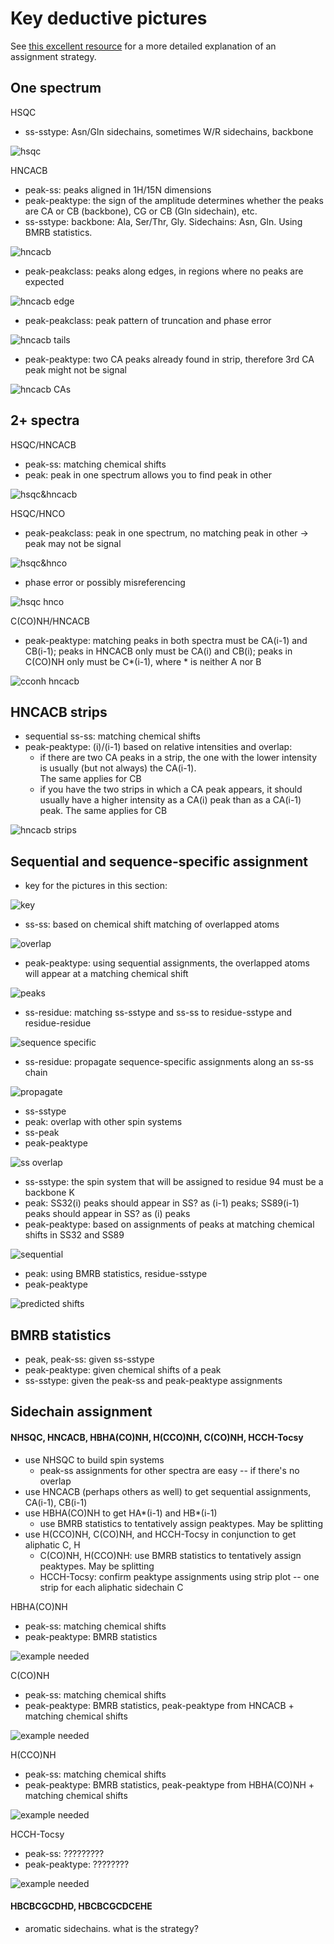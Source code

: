 # Key deductive pictures

See [this excellent resource](http://www.protein-nmr.org.uk/solution-nmr/assignment-practise/triple-resonance-backbone-assignment/triple-resonance-backbone-assignment-manual/)
for a more detailed explanation of an assignment strategy.


## One spectrum

HSQC
 - ss-sstype:  Asn/Gln sidechains, sometimes W/R sidechains, backbone

![hsqc](by_pic/nhsqc.png)
 
HNCACB
 - peak-ss: peaks aligned in 1H/15N dimensions
 - peak-peaktype: the sign of the amplitude determines whether the peaks are 
   CA or CB (backbone), CG or CB (Gln sidechain), etc. 
 - ss-sstype: backbone: Ala, Ser/Thr, Gly.  Sidechains: Asn, Gln.  Using BMRB statistics.

![hncacb](by_pic/hncacb.png)

 - peak-peakclass:  peaks along edges, in regions where no peaks are expected

![hncacb edge](by_pic/hncacb_edge.png)

 - peak-peakclass:  peak pattern of truncation and phase error
 
![hncacb tails](by_pic/hncacb_tails.png)
 
 - peak-peaktype:  two CA peaks already found in strip, therefore 3rd CA peak might not be signal

![hncacb CAs](by_pic/hncacb_two_cas.png)


## 2+ spectra

HSQC/HNCACB
 - peak-ss: matching chemical shifts
 - peak: peak in one spectrum allows you to find peak in other
 
![hsqc&hncacb](by_pic/nhsqc_hncacb.png)

HSQC/HNCO
 - peak-peakclass: peak in one spectrum, no matching peak in other -> peak may not be signal

![hsqc&hnco](by_pic/nhsqc_hnco.png)

 - phase error or possibly misreferencing

![hsqc hnco](by_pic/nhsqc_hnco_misref.png)

C(CO)NH/HNCACB
 - peak-peaktype: matching peaks in both spectra must be CA(i-1) and CB(i-1);
   peaks in HNCACB only must be CA(i) and CB(i);
   peaks in C(CO)NH only must be C*(i-1), where * is neither A nor B

![cconh hncacb](by_pic/cconh_hncacb.png)


## HNCACB strips
 - sequential ss-ss: matching chemical shifts
 - peak-peaktype: (i)/(i-1) based on relative intensities and overlap:
   - if there are two CA peaks in a strip, the one with the lower
     intensity is usually (but not always) the CA(i-1).  
     The same applies for CB
   - if you have the two strips in which a CA peak appears, it should 
     usually have a higher intensity as a CA(i) peak than as a CA(i-1) peak.
     The same applies for CB
 
![hncacb strips](by_pic/hncacb_overlap.png)
 
 
## Sequential and sequence-specific assignment
 - key for the pictures in this section:

![key](by_pic/key.png)

 - ss-ss: based on chemical shift matching of overlapped atoms

![overlap](by_pic/ss-ss.png)

 - peak-peaktype: using sequential assignments, the overlapped atoms will appear at a matching chemical shift
 
![peaks](by_pic/peak-peaktype.png)

 - ss-residue: matching ss-sstype and ss-ss to residue-sstype and residue-residue

![sequence specific](by_pic/ss-residue.png)

 - ss-residue: propagate sequence-specific assignments along an ss-ss chain

![propagate](by_pic/seq_ss-ss_deduction.png)

 - ss-sstype
 - peak: overlap with other spin systems
 - ss-peak
 - peak-peaktype

![ss overlap](by_pic/ss_overlap.png)

 - ss-sstype:  the spin system that will be assigned to residue 94 must be a backbone K
 - peak:  SS32(i) peaks should appear in SS? as (i-1) peaks;
          SS89(i-1) peaks should appear in SS? as (i) peaks
 - peak-peaktype: based on assignments of peaks at matching chemical shifts
                  in SS32 and SS89
 
![sequential](by_pic/seq_ss-ss.png)

 - peak: using BMRB statistics, residue-sstype
 - peak-peaktype

![predicted shifts](by_pic/pred_shifts.png)


## BMRB statistics

 - peak, peak-ss: given ss-sstype
 - peak-peaktype: given chemical shifts of a peak
 - ss-sstype: given the peak-ss and peak-peaktype assignments


## Sidechain assignment

#### NHSQC, HNCACB, HBHA(CO)NH, H(CCO)NH, C(CO)NH, HCCH-Tocsy

 - use NHSQC to build spin systems
   - peak-ss assignments for other spectra are easy -- if there's no overlap
 - use HNCACB (perhaps others as well) to get sequential assignments, CA(i-1), CB(i-1)
 - use HBHA(CO)NH to get HA*(i-1) and HB*(i-1)
   - use BMRB statistics to tentatively assign peaktypes. May be splitting
 - use H(CCO)NH, C(CO)NH, and HCCH-Tocsy in conjunction to get aliphatic C, H
   - C(CO)NH, H(CCO)NH: use BMRB statistics to tentatively assign peaktypes. May be splitting
   - HCCH-Tocsy: confirm peaktype assignments using strip plot -- one strip for each aliphatic sidechain C 

HBHA(CO)NH
 - peak-ss: matching chemical shifts
 - peak-peaktype: BMRB statistics

![example needed](by_pic/example_needed.png)

C(CO)NH
 - peak-ss: matching chemical shifts
 - peak-peaktype: BMRB statistics, peak-peaktype from HNCACB + matching chemical shifts

![example needed](by_pic/example_needed.png)

H(CCO)NH
 - peak-ss: matching chemical shifts
 - peak-peaktype: BMRB statistics, peak-peaktype from HBHA(CO)NH + matching chemical shifts

![example needed](by_pic/example_needed.png)

HCCH-Tocsy
 - peak-ss: ?????????
 - peak-peaktype: ????????

![example needed](by_pic/example_needed.png)

#### HBCBCGCDHD, HBCBCGCDCEHE

 - aromatic sidechains.  what is the strategy?